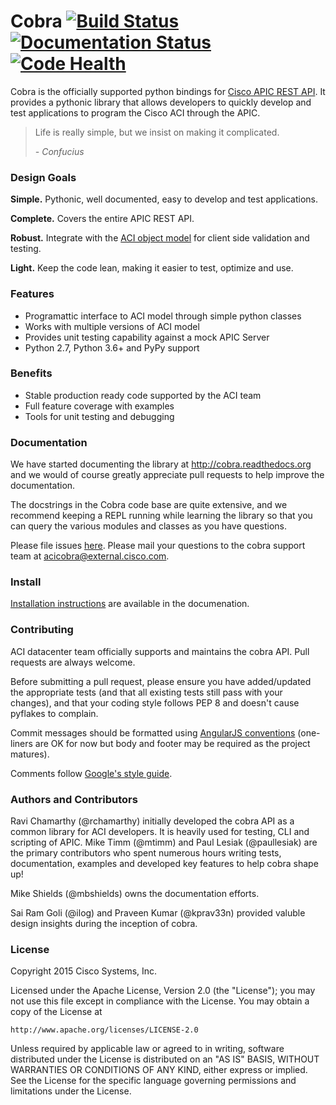 Cobra [![Build Status](https://api.shippable.com/projects/54ea96315ab6cc13528d52b3/badge?branchName=master)](https://app.shippable.com/projects/54ea96315ab6cc13528d52b3/builds/latest) [![Documentation Status](https://readthedocs.org/projects/cobra/badge/?version=latest)](https://readthedocs.org/projects/cobra/?badge=latest) [![Code Health](https://landscape.io/github/datacenter/cobra/develop/landscape.svg?style=flat)](https://landscape.io/github/datacenter/cobra/master)
=====

Cobra is the officially supported python bindings for [Cisco APIC REST API][apihome].
It provides a pythonic library that allows developers to quickly develop and test applications to program the Cisco ACI through the APIC.

[apihome]: http://www.cisco.com/c/en/us/td/docs/switches/datacenter/aci/apic/sw/1-x/api/rest/b_APIC_RESTful_API_User_Guide.html
[modelhome]: https://developer.cisco.com/site/apic-dc/documents/mim-ref/
[acimodel]: https://developer.cisco.com/site/apic-mim-ref-api/
[issues]: https://github.com/datacenter/cobra/issues

> Life is really simple, but we insist on making it complicated.
>
> *- Confucius*


### Design Goals ###

**Simple.** Pythonic, well documented, easy to develop and test applications.

**Complete.** Covers the entire APIC REST API.

**Robust.** Integrate with the [ACI object model][acimodel] for client side validation and testing.

**Light.** Keep the code lean, making it easier to test, optimize and use.


### Features ###

* Programattic interface to ACI model through simple python classes
* Works with multiple versions of ACI model
* Provides unit testing capability against a mock APIC Server
* Python 2.7, Python 3.6+ and PyPy support

### Benefits ###

* Stable production ready code supported by the ACI team
* Full feature coverage with examples
* Tools for unit testing and debugging

### Documentation ###

We have started documenting the library at http://cobra.readthedocs.org and we would of course greatly appreciate pull requests to help improve the documentation.

The docstrings in the Cobra code base are quite extensive, and we recommend keeping a REPL running while learning the library so that you can query the various modules and classes as you have questions.

Please file issues [here][issues]. Please mail your questions to the cobra support team at acicobra@external.cisco.com.

### Install ###

[Installation instructions][install] are available in the documenation.

[install]: http://cobra.readthedocs.org/en/latest/install.html

### Contributing ###

ACI datacenter team officially supports and maintains the cobra API. Pull requests are always welcome.

Before submitting a pull request, please ensure you have added/updated the appropriate tests (and that all existing tests still pass with your changes), and that your coding style follows PEP 8 and doesn't cause pyflakes to complain.

Commit messages should be formatted using [AngularJS conventions][ajs] (one-liners are OK for now but body and footer may be required as the project matures).

Comments follow [Google's style guide][goog-style-comments].

[ajs]: http://goo.gl/QpbS7
[goog-style-comments]: http://google-styleguide.googlecode.com/svn/trunk/pyguide.html#Comments


### Authors and Contributors ###

Ravi Chamarthy (@rchamarthy) initially developed the cobra API as a common library for ACI developers. It is heavily used for testing, CLI and scripting of APIC. 
Mike Timm (@mtimm) and Paul Lesiak (@paullesiak) are the primary contributors who spent numerous hours writing tests, documentation, examples and developed key features to help cobra shape up!

Mike Shields (@mbshields) owns the documentation efforts.

Sai Ram Goli (@ilog) and Praveen Kumar (@kprav33n) provided valuble design insights during the inception of cobra.


### License ###

Copyright 2015 Cisco Systems, Inc.

Licensed under the Apache License, Version 2.0 (the "License");
you may not use this file except in compliance with the License.
You may obtain a copy of the License at

    http://www.apache.org/licenses/LICENSE-2.0

Unless required by applicable law or agreed to in writing, software
distributed under the License is distributed on an "AS IS" BASIS,
WITHOUT WARRANTIES OR CONDITIONS OF ANY KIND, either express or implied.
See the License for the specific language governing permissions and
limitations under the License.

